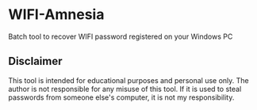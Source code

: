 # WIFI-Amnesia
Batch tool to recover WIFI password registered on your Windows PC

## Disclaimer
This tool is intended for educational purposes and personal use only. The author is not responsible for any misuse of this tool. If it is used to steal passwords from someone else's computer, it is not my responsibility.